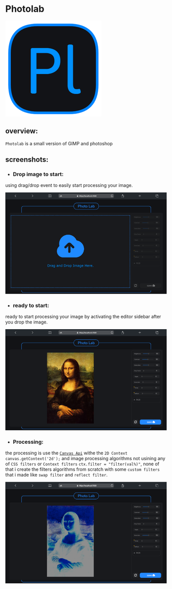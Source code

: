 # Photolab
![logo](src/imgs/logo.png)

## overview:
`Photolab` is a small version of GIMP and photoshop

## screenshots:
- ### Drop image to start:
using drag/drop event to easily start processing your image.

![screenshot](src/screenshots/dropimage.png)

- ### ready to start:
ready to start processing your image by activating the editor sidebar after you drop the image.

![screenshot](src/screenshots/readytostart.png)

- ### Processing:
the processing is use the [`Canvas Api`](https://developer.mozilla.org/en-US/docs/Web/API/Canvas_API) withe the `2D Context` `canvas.getContext('2d');`
and image processing algorithms not usining any of `CSS filters` or `Context filters` `ctx.filter = "filter(val%)"`, none of that i create the filters algorithms from scratch with some `custom filters` that i made  like `swap filter` and `reflect filter`.

![screenshot](src/screenshots/processing.png)

